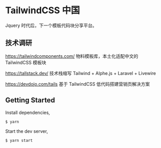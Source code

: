 # TailwindCSS 中国

Jquery 时代后，下一个模板代码块分享平台。

## 技术调研

https://tailwindcomponents.com/ 物料模板库，本土化适配中文的 TailwindCSS 模板块

https://tallstack.dev/ 技术栈缩写 Tailwind + Alphe.js + Laravel + Livewire

https://devdojo.com/tails 基于 TailwindCSS 低代码搭建营销页解决方案

## Getting Started

Install dependencies,

```bash
$ yarn
```

Start the dev server,

```bash
$ yarn start
```
